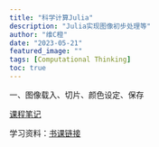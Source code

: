 ```yaml
---
title: "科学计算Julia"
description: "Julia实现图像初步处理等"
author: "维C橙"
date: "2023-05-21"
featured_image: ""
tags: [Computational Thinking]
toc: true
---
```


一、图像载入、切片、颜色设定、保存

[课程笔记](https://github.com/vcorange-chan/MyMathematic_note/blob/main/ComputationalThinking/ImagesData.jl)

学习资料：[书课链接](https://computationalthinking.mit.edu/Fall22/images_abstractions/images/)